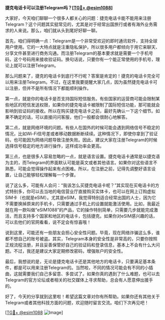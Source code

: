 **捷克电话卡可以注册Telegram吗？[[TG💪+ @esim1088](https://t.me/s/esim1088)]**

大家好，今天咱们聊聊一个很多人都关心的问题：捷克电话卡能不能用来注册Telegram？这个问题其实挺常见的，尤其是对于经常出国旅行或者有海外业务需求的人来说。那么，咱们就从头到尾好好聊一聊。

首先，咱们得明确一点：Telegram是一个非常受欢迎的即时通讯软件，支持全球用户使用。它的一大特点就是注重隐私保护，所以很多用户都倾向于用它来聊天、分享文件甚至进行商务沟通。而注册Telegram的基本要求就是需要一个手机号码，这个号码用来接收验证码。换句话说，只要你有一个能正常使用的手机号，理论上就可以注册Telegram。

那么问题来了，捷克的电话卡到底行不行呢？答案是肯定的！捷克的电话卡完全可以用来注册Telegram。不过，在这里我要提醒大家几点，因为虽然捷克电话卡可以注册，但并不是所有情况下都能顺利操作。

第一点，就是你的电话卡是否支持国际短信服务。有些国家的运营商可能会限制某些地区的短信发送权限，如果你的捷克电话卡被限制了国际短信功能，那可能就会影响到验证码的接收。所以在购买捷克电话卡之前，最好先确认一下这个细节。如果不确定的话，可以直接问问客服，他们一般都会很耐心地解答。

第二点，就是网络环境的问题。有些人在国外的时候可能会遇到网络信号不稳定的情况，比如Wi-Fi信号差或者移动数据断断续续。这种情况下，即使你拿到了验证码，也可能因为网络问题导致注册失败。因此，建议大家在注册Telegram的时候选择信号稳定的地方进行操作，这样成功率会更高。

第三点，也是很多人容易忽略的一点，就是语言设置。捷克电话卡通常是以捷克语为主的，而Telegram的界面默认可能是英文或者其他语言。如果你对这些语言不熟悉，可能会觉得操作起来有点困难。所以，在注册之前，记得先调整好语言设置，让自己能够轻松理解每一个步骤。

说了这么多，可能有人会问：“我该怎么买捷克电话卡呢？”其实现在买电话卡的方式特别多，你可以去当地的电信营业厅直接购买实体卡，也可以在网上订购虚拟SIM卡（也就是eSIM）。尤其是eSIM，我觉得特别适合经常出国的人士，因为它不需要换掉原来的手机卡，只需要通过手机上的设置就能激活使用。比如，我最近就在用一款叫做“eSIM1088”的产品，它的操作特别简单，只需要几步就能完成激活，而且支持多个国家和地区的电话卡，包括捷克。如果你对eSIM感兴趣的话，可以去他们的官网看看，说不定会有惊喜哦！

说到这里，可能还有一些朋友会担心安全性问题。毕竟，现在网络诈骗这么多，谁都不想自己的账号被盗。其实，Telegram本身的安全性是非常高的，只要你按照正规流程注册，并且妥善保管好自己的验证码和登录信息，基本上不会有什么大问题。不过，我还是建议大家定期修改密码，增强账户的安全性。

最后，我想说的是，无论是捷克电话卡还是其他地方的电话卡，只要满足基本条件，都是可以用来注册Telegram的。当然啦，不同的情况可能会有不同的小插曲，这就需要我们自己多留意、多尝试了。如果你真的遇到了什么难题，也可以去Telegram的官方论坛或者相关的社交媒体上寻求帮助，总会有人愿意伸出援手的。

好了，今天的分享就到这里啦！希望这篇文章对你有所帮助。如果你还有其他关于Telegram或者其他科技方面的问题，欢迎随时留言交流。咱们下次再见吧！

[[TG💪+ @esim1088](https://t.me/s/esim1088) ![Image](https://i.postimg.cc/4NQfJmqS/Snipaste-2025-05-13-00-14-12.png)]